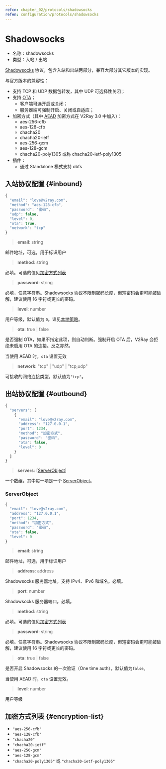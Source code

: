 ```yaml
---
refcn: chapter_02/protocols/shadowsocks
refen: configuration/protocols/shadowsocks
---
```


# Shadowsocks

* 名称：shadowsocks
* 类型：入站 / 出站

[Shadowsocks](https://zh.wikipedia.org/wiki/Shadowsocks) 协议，包含入站和出站两部分，兼容大部分其它版本的实现。

与官方版本的兼容性：

* 支持 TCP 和 UDP 数据包转发，其中 UDP 可选择性关闭；
* 支持 [OTA](https://web.archive.org/web/20161221022225/https://shadowsocks.org/en/spec/one-time-auth.html)；
  * 客户端可选开启或关闭；
  * 服务器端可强制开启、关闭或自适应；
* 加密方式（其中 [AEAD](https://shadowsocks.org/en/spec/AEAD-Ciphers.html) 加密方式在 V2Ray 3.0 中加入）：
  * aes-256-cfb
  * aes-128-cfb
  * chacha20
  * chacha20-ietf
  * aes-256-gcm
  * aes-128-gcm
  * chacha20-poly1305 或称 chacha20-ietf-poly1305
* 插件：
  * 通过 Standalone 模式支持 obfs

## 入站协议配置 {#inbound}

```javascript
{
  "email": "love@v2ray.com",
  "method": "aes-128-cfb",
  "password": "密码",
  "udp": false,
  "level": 0,
  "ota": true,
  "network": "tcp"
}
```

> **email**: string

邮件地址，可选，用于标识用户

> **method**: string

必填。可选的值见[加密方式列表](#encryption-list)

> **password**: string

必填，任意字符串。Shadowsocks 协议不限制密码长度，但短密码会更可能被破解，建议使用 16 字符或更长的密码。

> **level**: number

用户等级，默认值为 `0`。详见[本地策略](../policy.md)。

> **ota**: true | false

是否强制 OTA，如果不指定此项，则自动判断。强制开启 OTA 后，V2Ray 会拒绝未启用 OTA 的连接。反之亦然。

当使用 AEAD 时，`ota` 设置无效

> **network**: "tcp" | "udp" | "tcp,udp"

可接收的网络连接类型，默认值为`"tcp"`。

## 出站协议配置 {#outbound}

```javascript
{
  "servers": [
    {
      "email": "love@v2ray.com",
      "address": "127.0.0.1",
      "port": 1234,
      "method": "加密方式",
      "password": "密码",
      "ota": false,
      "level": 0
    }
  ]
}
```

> **servers**: \[[ServerObject](#serverobject)\]

一个数组，其中每一项是一个 [ServerObject](#serverobject)。

### ServerObject

```javascript
{
  "email": "love@v2ray.com",
  "address": "127.0.0.1",
  "port": 1234,
  "method": "加密方式",
  "password": "密码",
  "ota": false,
  "level": 0
}
```

> **email**: string

邮件地址，可选，用于标识用户

> **address**: address

Shadowsocks 服务器地址，支持 IPv4、IPv6 和域名。必填。

> **port**: number

Shadowsocks 服务器端口。必填。

> **method**: string

必填。可选的值见[加密方式列表](#encryption-list)

> **password**: string

必填。任意字符串。Shadowsocks 协议不限制密码长度，但短密码会更可能被破解，建议使用 16 字符或更长的密码。

> **ota**: true | false

是否开启 Shadowsocks 的一次验证（One time auth），默认值为`false`。

当使用 AEAD 时，`ota` 设置无效。

> **level**: number

用户等级

## 加密方式列表 {#encryption-list}

* `"aes-256-cfb"`
* `"aes-128-cfb"`
* `"chacha20"`
* `"chacha20-ietf"`
* `"aes-256-gcm"`
* `"aes-128-gcm"`
* `"chacha20-poly1305"` 或 `"chacha20-ietf-poly1305"`
